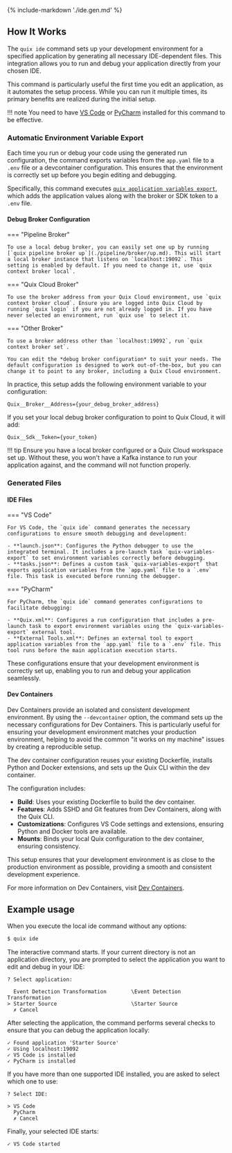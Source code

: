 {% include-markdown './ide.gen.md' %}

## How It Works

The `quix ide` command sets up your development environment for a specified application by generating all necessary IDE-dependent files. This integration allows you to run and debug your application directly from your chosen IDE.

This command is particularly useful the first time you edit an application, as it automates the setup process. While you can run it multiple times, its primary benefits are realized during the initial setup.

!!! note
    You need to have [VS Code](https://code.visualstudio.com/) or [PyCharm](https://www.jetbrains.com/pycharm/) installed for this command to be effective.

### Automatic Environment Variable Export

Each time you run or debug your code using the generated run configuration, the command exports variables from the `app.yaml` file to a `.env` file or a devcontainer configuration. This ensures that the environment is correctly set up before you begin editing and debugging. 

Specifically, this command executes [`quix application variables export`](./applications/variables/export.md), which adds the application values along with the broker or SDK token to a `.env` file.

#### Debug Broker Configuration

=== "Pipeline Broker"

    To use a local debug broker, you can easily set one up by running [`quix pipeline broker up`](./pipeline/broker/up.md). This will start a local broker instance that listens on `localhost:19092`. This setting is enabled by default. If you need to change it, use `quix context broker local`.

=== "Quix Cloud Broker"

    To use the broker address from your Quix Cloud environment, use `quix context broker cloud`. Ensure you are logged into Quix Cloud by running `quix login` if you are not already logged in. If you have never selected an environment, run `quix use` to select it.

=== "Other Broker"

    To use a broker address other than `localhost:19092`, run `quix context broker set`.

    You can edit the *debug broker configuration* to suit your needs. The default configuration is designed to work out-of-the-box, but you can change it to point to any broker, including a Quix Cloud environment. 

In practice, this setup adds the following environment variable to your configuration:

```
Quix__Broker__Address={your_debug_broker_address}
```

If you set your local debug broker configuration to point to Quix Cloud, it will add:

```
Quix__Sdk__Token={your_token}
```

!!! tip
    Ensure you have a local broker configured or a Quix Cloud workspace set up. Without these, you won't have a Kafka instance to run your application against, and the command will not function properly.

### Generated Files

#### IDE Files

=== "VS Code"

    For VS Code, the `quix ide` command generates the necessary configurations to ensure smooth debugging and development:

    - **launch.json**: Configures the Python debugger to use the integrated terminal. It includes a pre-launch task `quix-variables-export` to set environment variables correctly before debugging.
    - **tasks.json**: Defines a custom task `quix-variables-export` that exports application variables from the `app.yaml` file to a `.env` file. This task is executed before running the debugger.

=== "PyCharm"

    For PyCharm, the `quix ide` command generates configurations to facilitate debugging:

    - **Quix.xml**: Configures a run configuration that includes a pre-launch task to export environment variables using the `quix-variables-export` external tool.
    - **External Tools.xml**: Defines an external tool to export application variables from the `app.yaml` file to a `.env` file. This tool runs before the main application execution starts.

These configurations ensure that your development environment is correctly set up, enabling you to run and debug your application seamlessly.

#### Dev Containers

Dev Containers provide an isolated and consistent development environment. By using the `--devcontainer` option, the command sets up the necessary configurations for Dev Containers. This is particularly useful for ensuring your development environment matches your production environment, helping to avoid the common "it works on my machine" issues by creating a reproducible setup.

The dev container configuration reuses your existing Dockerfile, installs Python and Docker extensions, and sets up the Quix CLI within the dev container.

The configuration includes:

- **Build**: Uses your existing Dockerfile to build the dev container.
- **Features**: Adds SSHD and Git features from Dev Containers, along with the Quix CLI.
- **Customizations**: Configures VS Code settings and extensions, ensuring Python and Docker tools are available.
- **Mounts**: Binds your local Quix configuration to the dev container, ensuring consistency.

This setup ensures that your development environment is as close to the production environment as possible, providing a smooth and consistent development experience.

For more information on Dev Containers, visit [Dev Containers](https://containers.dev/).

## Example usage

When you execute the local ide command without any options:

```bash
$ quix ide
```

The interactive command starts. If your current directory is not an application directory, you are prompted to select the application you want to edit and debug in your IDE:

```text
? Select application:

  Event Detection Transformation        \Event Detection Transformation
> Starter Source                        \Starter Source
  ✗ Cancel
```

After selecting the application, the command performs several checks to ensure that you can debug the application locally:

```text
✓ Found application 'Starter Source'
✓ Using localhost:19092
✓ VS Code is installed
✓ PyCharm is installed
```

If you have more than one supported IDE installed, you are asked to select which one to use:

```text
? Select IDE:

> VS Code
  PyCharm
  ✗ Cancel
```

Finally, your selected IDE starts:

```text
✓ VS Code started
```